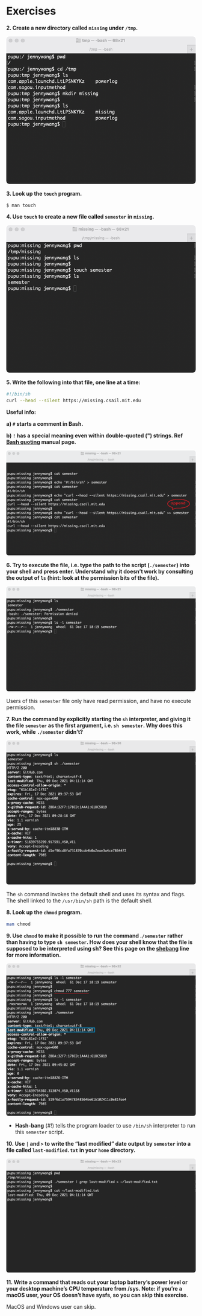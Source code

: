 # Exercises

**2. Create a new directory called `missing` under `/tmp`.**

![](./imgs/lecture1/2.png)

**3. Look up the `touch` program.**

```bash
$ man touch
```

**4. Use `touch` to create a new file called `semester` in `missing`.**

![](./imgs/lecture1/4.png)

**5. Write the following into that file, one line at a time:**

```bash
#!/bin/sh
curl --head --silent https://missing.csail.mit.edu
```

**Useful info:**

**a) `#` starts a comment in Bash.**

**b) `!` has a special meaning even within double-quoted (") strings. Ref [Bash quoting](https://www.gnu.org/software/bash/manual/html_node/Quoting.html) manual page.**

![](./imgs/lecture1/5.png)

**6. Try to execute the file, i.e. type the path to the script (`./semester`) into your shell and press enter. Understand why it doesn’t work by consulting the output of `ls` (hint: look at the permission bits of the file).**

![](./imgs/lecture1/6.png)

Users of this `semester` file only have read permission, and have no execute permission.

**7. Run the command by explicitly starting the `sh` interpreter, and giving it the file `semester` as the first argument, i.e. `sh semester`. Why does this work, while `./semester` didn’t?**

![](./imgs/lecture1/7.png)

The `sh` command invokes the default shell and uses its syntax and flags. The shell linked to the `/usr/bin/sh` path is the default shell.

**8. Look up the `chmod` program.**

```bash
man chmod
```

**9. Use `chmod` to make it possible to run the command .`/semester` rather than having to type `sh semester`. How does your shell know that the file is supposed to be interpreted using sh? See this page on the [shebang](https://en.wikipedia.org/wiki/Shebang_(Unix)) line for more information.**

![](./imgs/lecture1/9.png)

- **Hash-bang** (#!) tells the program loader to use `/bin/sh` interpreter to run this `semester` script.

**10. Use `|` and `>` to write the “last modified” date output by `semester` into a file called `last-modified.txt` in your `home` directory.**

![](./imgs/lecture1/10.png)

**11. Write a command that reads out your laptop battery’s power level or your desktop machine’s CPU temperature from /sys. Note: if you’re a macOS user, your OS doesn’t have sysfs, so you can skip this exercise.**

MacOS and Windows user can skip.
